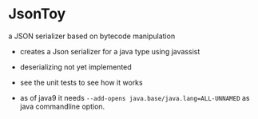 # JsonToy
a JSON serializer based on bytecode manipulation

* creates a Json serializer for a java type using javassist
* deserializing not yet implemented
* see the unit tests to see how it works


* as of java9 it needs `--add-opens java.base/java.lang=ALL-UNNAMED` as java commandline option.